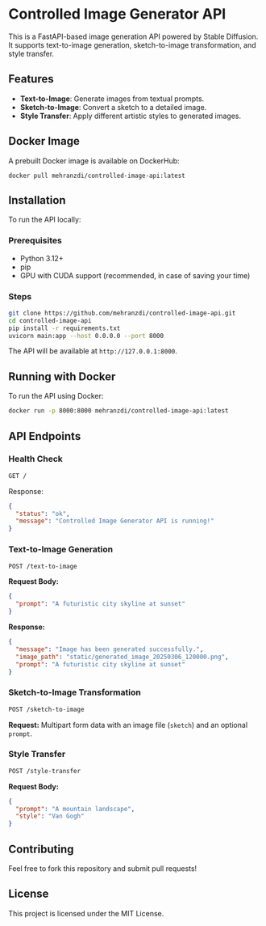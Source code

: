 # Controlled Image Generator API

This is a FastAPI-based image generation API powered by Stable Diffusion. It supports text-to-image generation, sketch-to-image transformation, and style transfer.

## Features

- **Text-to-Image**: Generate images from textual prompts.
- **Sketch-to-Image**: Convert a sketch to a detailed image.
- **Style Transfer**: Apply different artistic styles to generated images.

## Docker Image

A prebuilt Docker image is available on DockerHub:

```
docker pull mehranzdi/controlled-image-api:latest
```

## Installation

To run the API locally:

### Prerequisites

- Python 3.12+
- pip
- GPU with CUDA support (recommended, in case of saving your time)

### Steps

```bash
git clone https://github.com/mehranzdi/controlled-image-api.git
cd controlled-image-api
pip install -r requirements.txt
uvicorn main:app --host 0.0.0.0 --port 8000
```

The API will be available at `http://127.0.0.1:8000`.

## Running with Docker

To run the API using Docker:

```bash
docker run -p 8000:8000 mehranzdi/controlled-image-api:latest
```

## API Endpoints

### Health Check

```bash
GET /
```

Response:

```json
{
  "status": "ok",
  "message": "Controlled Image Generator API is running!"
}
```

### Text-to-Image Generation

```bash
POST /text-to-image
```

**Request Body:**

```json
{
  "prompt": "A futuristic city skyline at sunset"
}
```

**Response:**

```json
{
  "message": "Image has been generated successfully.",
  "image_path": "static/generated_image_20250306_120000.png",
  "prompt": "A futuristic city skyline at sunset"
}
```

### Sketch-to-Image Transformation

```bash
POST /sketch-to-image
```

**Request:** Multipart form data with an image file (`sketch`) and an optional `prompt`.

### Style Transfer

```bash
POST /style-transfer
```

**Request Body:**

```json
{
  "prompt": "A mountain landscape",
  "style": "Van Gogh"
}
```

## Contributing

Feel free to fork this repository and submit pull requests!

## License

This project is licensed under the MIT License.

